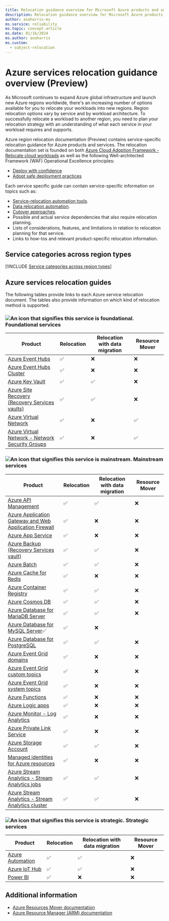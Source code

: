 ```yaml
---
title: Relocation guidance overview for Microsoft Azure products and services (Preview)
description: Relocation guidance overview for Microsoft Azure products and services. View Azure service specific relocation guides.
author: anaharris-ms
ms.service: reliability
ms.topic: concept-article
ms.date: 01/16/2024
ms.author: anaharris
ms.custom:
  - subject-relocation
---
```


# Azure services relocation guidance overview (Preview)

As Microsoft continues to expand Azure global infrastructure and launch new Azure regions worldwide, there's an increasing number of options available for you to relocate your workloads into new regions.  Region relocation options vary by service and by workload architecture.  To successfully relocate a workload to another region, you need to plan your relocation strategy with an understanding of what each service in your workload requires and supports. 

Azure region relocation documentation (Preview) contains service-specific relocation guidance for Azure products and services. The relocation documentation set is founded on both [Azure Cloud Adoption Framework - Relocate cloud workloads](/azure/cloud-adoption-framework/relocate/) as well as the following Well-architected Framework (WAF) Operational Excellence principles:

- [Deploy with confidence](/azure/well-architected/operational-excellence/principles#deploy-with-confidence) 
- [Adopt safe deployment practices](/azure/well-architected/operational-excellence/principles#adopt-safe-deployment-practices)  


Each service specific guide can contain service-specific information on topics such as:

- [Service-relocation automation tools](/azure/cloud-adoption-framework/relocate/select#select-service-relocation-automation).
- [Data relocation automation](/azure/cloud-adoption-framework/relocate/select#select-data-relocation-automation).
- [Cutover approaches](/azure/cloud-adoption-framework/relocate/select#select-cutover-approach).
- Possible and actual service dependencies that also require relocation planning.
- Lists of considerations, features, and limitations in relation to relocation planning for that service.
- Links to how-tos and relevant product-specific relocation information.


## Service categories across region types

[!INCLUDE [Service categories across region types](../../includes/service-categories/service-category-definitions.md)]

## Azure services relocation guides

The following tables provide links to each Azure service relocation document. The tables also provide information on which kind of relocation method is supported.

### ![An icon that signifies this service is foundational.](./media/relocation/icon-foundational.svg) Foundational services 

| Product  | Relocation | Relocation with data migration | Resource Mover | 
| --- | --- | --- | ---|
[Azure Event Hubs](relocation-event-hub.md)| ✅   | ❌| ❌ |
[Azure Event Hubs Cluster](relocation-event-hub-cluster.md)| ✅ | ❌  | ❌ |
[Azure Key Vault](./relocation-key-vault.md)| ✅ | ✅| ❌ |
[Azure Site Recovery (Recovery Services vaults)](../site-recovery/move-vaults-across-regions.md?toc=/azure/operational-excellence/toc.json)| ✅ | ✅|  ❌  |
[Azure Virtual Network](./relocation-virtual-network.md)|  ✅| ❌  | ✅ |
[Azure Virtual Network - Network Security Groups](./relocation-virtual-network-nsg.md)|✅  |❌   | ✅ |


### ![An icon that signifies this service is mainstream.](./media/relocation/icon-mainstream.svg) Mainstream services

| Product  | Relocation |Relocation with data migration |  Resource Mover | 
| --- | --- | --- | ---|
[Azure API Management](../api-management/api-management-howto-migrate.md?toc=/azure/operational-excellence/toc.json)| ✅ | ✅|  ❌  |
[Azure Application Gateway and Web Application Firewall](relocation-app-gateway.md)| ✅ | ❌| ❌ |
[Azure App Service](../app-service/manage-move-across-regions.md?toc=/azure/operational-excellence/toc.json)|✅  |  ❌| ❌ |
[Azure Backup (Recovery Services vault)](../backup/azure-backup-move-vaults-across-regions.md?toc=/azure/operational-excellence/toc.json)| ✅ | ✅| ❌ |
[Azure Batch](../batch/account-move.md?toc=/azure/operational-excellence/toc.json)|✅ | ✅|  ❌  |
[Azure Cache for Redis](../azure-cache-for-redis/cache-moving-resources.md?toc=/azure/operational-excellence/toc.json)| ✅ |  ❌| ❌ |
[Azure Container Registry](../container-registry/manual-regional-move.md)|✅ | ✅|  ❌  |
[Azure Cosmos DB](../cosmos-db/how-to-move-regions.md?toc=/azure/operational-excellence/toc.json)|✅ | ✅|  ❌  |
[Azure Database for MariaDB Server](../mariadb/howto-move-regions-portal.md?toc=/azure/operational-excellence/toc.json)|✅ | ✅|  ❌  |
[Azure Database for MySQL Server](../mysql/howto-move-regions-portal.md?toc=/azure/operational-excellence/toc.json)✅ | ✅|  ❌  |
[Azure Database for PostgreSQL](./relocation-postgresql-flexible-server.md)| ✅ | ✅| ❌ |
[Azure Event Grid domains](relocation-event-grid-domains.md)| ✅ | ❌| ❌ |
[Azure Event Grid custom topics](relocation-event-grid-custom-topics.md)| ✅ | ❌| ❌ |
[Azure Event Grid system topics](relocation-event-grid-system-topics.md)| ✅ | ❌| ❌ |
[Azure Functions](../azure-functions/functions-move-across-regions.md?toc=/azure/operational-excellence/toc.json)|✅  |❌  | ❌ |
[Azure Logic apps](../logic-apps/move-logic-app-resources.md?toc=/azure/operational-excellence/toc.json)|  ✅| ❌ | ❌ |
[Azure Monitor - Log Analytics](./relocation-log-analytics.md)| ✅| ❌ | ❌ |
[Azure Private Link Service](./relocation-private-link.md) | ✅| ❌ | ❌ |
[Azure Storage Account](relocation-storage-account.md)| ✅ | ✅| ❌ |
[Managed identities for Azure resources](relocation-storage-account.md)| ✅| ❌ | ❌ |
[Azure Stream Analytics -  Stream Analytics jobs](../stream-analytics/copy-job.md?toc=/azure/operational-excellence/toc.json)| ✅ | ✅|  ❌  |
[Azure Stream Analytics -  Stream Analytics cluster](../stream-analytics/move-cluster.md?toc=/azure/operational-excellence/toc.json)|✅ | ✅|  ❌  |


### ![An icon that signifies this service is strategic.](./media/relocation/icon-strategic.svg) Strategic services

| Product  | Relocation | Relocation with data migration | Resource Mover | 
| --- | --- | --- | ---|
[Azure Automation](./relocation-automation.md)| ✅ | ✅| ❌ |
[Azure IoT Hub](/azure/iot-hub/iot-hub-how-to-clone?toc=/azure/operational-excellence/toc.json)| ✅ | ✅|  ❌  |
[Power BI](/power-bi/admin/service-admin-region-move?toc=/azure/operational-excellence/toc.json)| ✅ |❌ | ❌ |


## Additional information

- [Azure Resources Mover documentation](/azure/resource-mover/)
- [Azure Resource Manager (ARM) documentation](/azure/azure-resource-manager/templates/)


